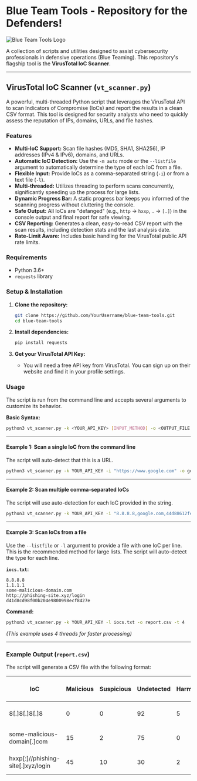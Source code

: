 # Blue Team Tools - Repository for the Defenders!

![Blue Team Tools Logo](https://i.imgur.com/3j7zB3r.png)

A collection of scripts and utilities designed to assist cybersecurity professionals in defensive operations (Blue Teaming). This repository's flagship tool is the **VirusTotal IoC Scanner**.

---

## VirusTotal IoC Scanner (`vt_scanner.py`)

A powerful, multi-threaded Python script that leverages the VirusTotal API to scan Indicators of Compromise (IoCs) and report the results in a clean CSV format. This tool is designed for security analysts who need to quickly assess the reputation of IPs, domains, URLs, and file hashes.

### Features

-   **Multi-IoC Support:** Scan file hashes (MD5, SHA1, SHA256), IP addresses (IPv4 & IPv6), domains, and URLs.
-   **Automatic IoC Detection:** Use the `-m auto` mode or the `--listfile` argument to automatically determine the type of each IoC from a file.
-   **Flexible Input:** Provide IoCs as a comma-separated string (`-i`) or from a text file (`-l`).
-   **Multi-threaded:** Utilizes threading to perform scans concurrently, significantly speeding up the process for large lists.
-   **Dynamic Progress Bar:** A static progress bar keeps you informed of the scanning progress without cluttering the console.
-   **Safe Output:** All IoCs are "defanged" (e.g., `http` -> `hxxp`, `.` -> `[.]`) in the console output and final report for safe viewing.
-   **CSV Reporting:** Generates a clean, easy-to-read CSV report with the scan results, including detection stats and the last analysis date.
-   **Rate-Limit Aware:** Includes basic handling for the VirusTotal public API rate limits.

### Requirements

-   Python 3.6+
-   `requests` library

### Setup & Installation

1.  **Clone the repository:**
    ```bash
    git clone https://github.com/YourUsername/blue-team-tools.git
    cd blue-team-tools
    ```

2.  **Install dependencies:**
    ```bash
    pip install requests
    ```

3.  **Get your VirusTotal API Key:**
    -   You will need a free API key from VirusTotal. You can sign up on their website and find it in your profile settings.

### Usage

The script is run from the command line and accepts several arguments to customize its behavior.

**Basic Syntax:**
```bash
python3 vt_scanner.py -k <YOUR_API_KEY> [INPUT_METHOD] -o <OUTPUT_FILE.csv>
```

---

#### **Example 1: Scan a single IoC from the command line**

The script will auto-detect that this is a URL.

```bash
python3 vt_scanner.py -k YOUR_API_KEY -i "https://www.google.com" -o google_report.csv
```

---

#### **Example 2: Scan multiple comma-separated IoCs**

The script will use auto-detection for each IoC provided in the string.

```bash
python3 vt_scanner.py -k YOUR_API_KEY -i "8.8.8.8,google.com,44d88612fea8a8f36de82e1278abb02f" -o mixed_iocs.csv
```

---

#### **Example 3: Scan IoCs from a file**

Use the `--listfile` or `-l` argument to provide a file with one IoC per line. This is the recommended method for large lists. The script will auto-detect the type for each line.

**`iocs.txt`:**
```
8.8.8.8
1.1.1.1
some-malicious-domain.com
http://phishing-site.xyz/login
d41d8cd98f00b204e9800998ecf8427e
```

**Command:**
```bash
python3 vt_scanner.py -k YOUR_API_KEY -l iocs.txt -o report.csv -t 4
```
*(This example uses 4 threads for faster processing)*

---

### Example Output (`report.csv`)

The script will generate a CSV file with the following format:

| IoC                        | Malicious | Suspicious | Undetected | Harmless | Last Analysis Date  |
| -------------------------- | --------- | ---------- | ---------- | -------- | ------------------- |
| 8[.]8[.]8[.]8              | 0         | 0          | 92         | 5        | 2025-09-10 11:30:00 |
| some-malicious-domain[.]com| 15        | 2          | 75         | 0        | 2025-09-09 08:22:15 |
| hxxp[:]//phishing-site[.]xyz/login | 45 | 10 | 30 | 2 | 2025-09-10 10:05:40 |
